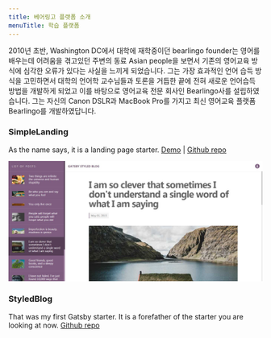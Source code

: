 ```yaml
---
title: 베어링고 플랫폼 소개
menuTitle: 학습 플랫폼
---
```


2010년 초반, Washington DC에서 대학에 재학중이던 bearlingo founder는 영어를 배우는데 어려움을 겪고있던 주변의 동료 Asian people을 보면서 기존의 영어교육 방식에 심각한 오류가 있다는 사실을 느끼게 되었습니다. 그는 가장 효과적인 언어 습득 방식을 고민하면서 대학의 언어학 교수님들과 토론을 거듭한 끝에 전혀 새로운 언어습득 방법을 개발하게 되었고 이를 바탕으로 영어교육 전문 회사인 Bearlingo사를 설립하였습니다.
그는 자신의 Canon DSLR과 MacBook Pro를 가지고 최신 영어교육 플랫폼 Bearlingo를 개발하였답니다.

### SimpleLanding

As the name says, it is a landing page starter.
[Demo](https://gatsby-starter-simple-landing.greglobinski.com/) | [Github repo](https://github.com/greglobinski/gatsby-starter-simple-landing)

![StyledBlog](./gatsby-styled-blog-starter.jpg)

### StyledBlog

That was my first Gatsby starter. It is a forefather of the starter you are looking at now.
[Github repo](https://github.com/greglobinski/gatsby-styled-blog-starter)
